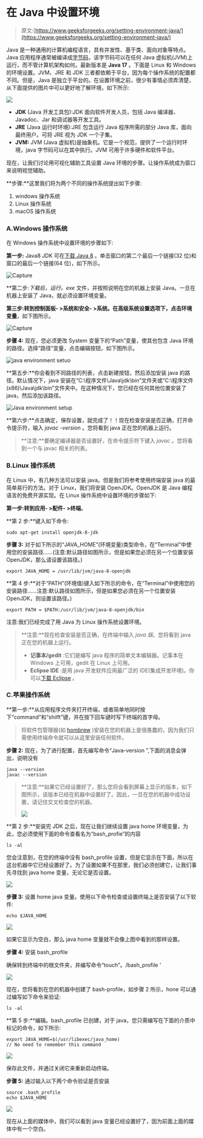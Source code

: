 # 在 Java 中设置环境

> 原文:[https://www.geeksforgeeks.org/setting-environment-java/](https://www.geeksforgeeks.org/setting-environment-java/)

Java 是一种通用的计算机编程语言，具有并发性、基于类、面向对象等特点。Java 应用程序通常被编译成[字节码](https://www.geeksforgeeks.org/difference-between-byte-code-and-machine-code/)，该字节码可以在任何 Java 虚拟机(JVM)上运行，而不管计算机架构如何。最新版本是 **Java 17** 。下面是 Linux 和 Windows 的环境设置。JVM、JRE 和 JDK 三者都依赖于平台，因为每个操作系统的配置都不同。但是，Java 是独立于平台的。在设置环境之前，很少有事情必须弄清楚，从下面提供的图片中可以更好地了解环境，如下所示:

![](img/cbe10fddec07934773b21bf07af2c1c5.png)

*   **JDK** (Java 开发工具包):JDK 面向软件开发人员，包括 Java 编译器、Javadoc、Jar 和调试器等开发工具。
*   **JRE** (Java 运行时环境):JRE 包含运行 Java 程序所需的部分 Java 库，面向最终用户。可将 JRE 视为 JDK 一个子集。
*   **JVM:** JVM (Java 虚拟机)是抽象机。它是一个规范，提供了一个运行时环境，java 字节码可以在其中执行。JVM 可用于许多硬件和软件平台。

现在，让我们讨论用可视化辅助工具设置 Java 环境的步骤。让操作系统成为窗口来说明视觉辅助。

**步骤:**这里我们将为两个不同的操作系统提出如下步骤:

1.  windows 操作系统
2.  Linux 操作系统
3.  macOS 操作系统

### A.Windows 操作系统

在 Windows 操作系统中设置环境的步骤如下:

**第一步:** Java8 JDK 可在[下载 Java 8](http://www.oracle.com/technetwork/java/javase/downloads/jdk8-downloads-2133151.html) 。单击窗口的第二个最后一个链接(32 位)和窗口的最后一个链接(64 位)，如下所示。

![Capture](img/cce2beefa6c159dad0ad78b831065c0a.png)

**第二步:**下载后，运行*。exe* 文件，并按照说明在您的机器上安装 Java。一旦在机器上安装了 Java，就必须设置环境变量。

**第三步:**转到**控制面板- >系统和安全- >系统。**在高级系统设置选项下，点击**环境变量**，如下图所示。

![Capture](img/1d5e9cd9e8fc73edfa3db004e44febf9.png)

**步骤 4:** 现在，您必须更改 System 变量下的“Path”变量，使其也包含 Java 环境的路径。选择“路径”变量，点击编辑按钮，如下图所示。

![java environment setuo](img/1f7bbf6396b340604f61ffe41550c46a.png)

**第五步:**你会看到不同路径的列表，点击新建按钮，然后添加安装 java 的路径。默认情况下，java 安装在“C:\程序文件\Java\jdk\bin”文件夹或“C:\程序文件(x86)\Java\jdk\bin”文件夹中。在这种情况下，您已经在任何其他位置安装了 java，然后添加该路径。

![Java environment setup](img/d5c5d23f257f12efeba3e4cc640ede50.png)

**第六步:**点击确定，保存设置，就完成了！！现在检查安装是否正确，打开命令提示符，输入 *javac -version* 。您将看到 java 正在您的机器上运行。

> **注意:**要确定编译器是否设置好，在命令提示符下键入 *javac* 。您将看到一个与 javac 相关的列表。

### B.Linux 操作系统

在 Linux 中，有几种方法可以安装 java。但是我们将参考使用终端安装 java 的最简单易行的方法。对于 Linux，我们将安装 OpenJDK。OpenJDK 是 Java 编程语言的免费开源实现。在 Linux 操作系统中设置环境的步骤如下:

**第一步:**转到**应用- >配件- >终端**。

**第 2 步:**键入如下命令:

```
sudo apt-get install openjdk-8-jdk
```

**步骤 3:** 对于如下所示的“JAVA_HOME”(环境变量)类型命令，在“Terminal”中使用您的安装路径……(注意:默认路径如图所示，但是如果您必须在另一个位置安装 OpenJDK，那么请设置该路径。)

```
export JAVA_HOME = /usr/lib/jvm/java-8-openjdk
```

**第 4 步:**对于“PATH”(环境值)键入如下所示的命令，在“Terminal”中使用您的安装路径……注意:默认路径如图所示，但是如果您必须在另一个位置安装 OpenJDK，则设置该路径。)

```
export PATH = $PATH:/usr/lib/jvm/java-8-openjdk/bin
```

注意:我们已经完成了用 Java 为 Linux 操作系统设置环境。

> **注意:**现在检查安装是否正确，在终端中输入 *java 版*。您将看到 java 正在您的机器上运行。
> 
> *   **记事本/gedit** :它们是编写 java 程序的简单文本编辑器。记事本在 Windows 上可用，gedit 在 Linux 上可用。
> *   **Eclipse IDE** :是用 java 开发软件应用最广泛的 IDE(集成开发环境)。你可以[下载 Eclipse](https://www.eclipse.org/downloads/) 。

### C.苹果操作系统

**第一步:**从应用程序文件夹打开终端，或者简单地同时按下“command”和“shilft”键，并在按下回车键时写下终端的首字母。

> 将软件包管理器(如 [hombrew](https://brew.sh/) )安装在您的机器上是很愚蠢的，因为我们只需使用终端命令就可以从这里安装任何软件。

**步骤 2:** 现在，为了进行配置，首先编写命令“Java–version ”,下面的消息会弹出，说明没有

```
java --version
javac --version 
```

> **注意:**如果它已经设置好了，那么您将会看到屏幕上显示的版本，如下图所示，该版本已经在机器中设置好了。因此，一旦在您的机器中成功设置，请记住交叉检查您的机器。
> 
> ![](img/d9246ac58ba6733af19c8de07c6bd162.png)

**第 2 步:**安装完 JDK 之后，现在让我们继续设置 java home 环境变量，为此，您必须使用下面的命令查看名为“bash_profie”的内容

```
ls -al
```

您会注意到，在您的终端中没有 bash_profile 设置，但是它显示在下面，所以在这台机器中它已经设置好了。为了设置如果不在那里，我们必须创建它，让我们事先寻找到 java home 变量，无论它是否设置。

![](img/11d0a9eea17e0f8d125f9abcfc8fd535.png)

**步骤 3:** 设置 home java 变量。使用以下命令检查或设置终端上是否安装了以下软件:

```
echo $JAVA_HOME
```

![](img/af71c5ef2c3b418096718b73700e7f12.png)

如果它显示为空白，那么 java home 变量就不会像上图中看到的那样设置。

**步骤 4:** 安装 bash_profile

确保转到终端中的根文件夹，并编写命令“touch”。/bash_profile '

![](img/1c4a6afd787af064cebf1163439bf4f0.png)

现在，您将看到在您的机器中创建了 bash-profile，如步骤 2 所示，hone 可以通过编写如下命令来验证:

```
ls -al 
```

**第 5 步:**编辑。bash_profile 已创建，对于 java，您只需编写在下面的介质中标记的命令，如下所示:

```
export JAVA_HOME=$(/usr/libexec/java_home)
// No need to remember this command  
```

![](img/33965e4b2fa5d22a1fe86add4c484b0a.png)

保存此文件，并通过关闭它来重新启动终端。

**步骤 5:** 通过输入以下两个命令验证是否安装

```
source .bash_profile
echo $JAVA_HOME
```

![](img/e66256e7ec8f51022690ca5a8ee1d99d.png)

现在从上面的媒体中，我们可以看到 java 变量已经设置好了，因为前面上面的媒体中有一个空白。